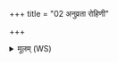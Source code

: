 +++
title = "02 अनुव्रता रोहिणी"

+++
<details><summary>मूलम् (WS)</summary>

अनुव्रता रोहिणी रोहितस्य सूरिः सुवर्णा बृहती सुवर्चाः ।  
त्वया वाजान् विश्वरूपां जयेम तया विश्वाः पृतना अभि ष्याम ॥ २ ॥
</details>